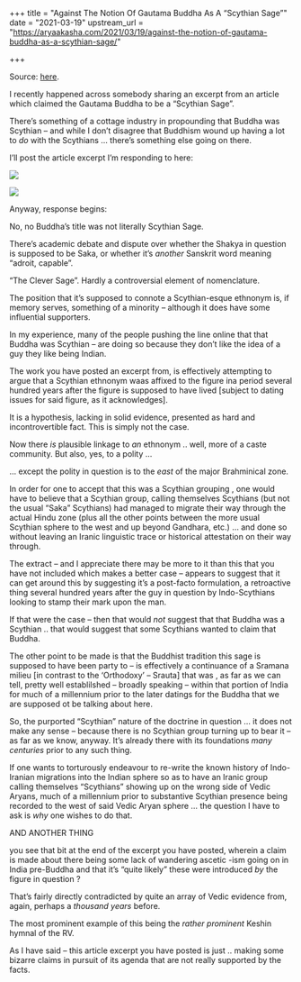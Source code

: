 +++
title = "Against The Notion Of Gautama Buddha As A “Scythian Sage”"
date = "2021-03-19"
upstream_url = "https://aryaakasha.com/2021/03/19/against-the-notion-of-gautama-buddha-as-a-scythian-sage/"

+++

Source: [here](https://aryaakasha.com/2021/03/19/against-the-notion-of-gautama-buddha-as-a-scythian-sage/).

I recently happened across somebody sharing an excerpt from an article which claimed the Gautama Buddha to be a “Scythian Sage”.

There’s something of a cottage industry in propounding that Buddha was Scythian – and while I don’t disagree that Buddhism wound up having a lot to *do* with the Scythians … there’s something else going on there.

I’ll post the article excerpt I’m responding to here:


![](https://aryaakasha.files.wordpress.com/2021/03/162909807_3512845798838029_7634341568840153472_n.jpg?w=360)

![](https://aryaakasha.files.wordpress.com/2021/03/162434286_3512846035504672_1678255552034401024_n.jpg?w=360)



Anyway, response begins:

No, no Buddha’s title was not literally Scythian Sage.

There’s academic debate and dispute over whether the Shakya in question is supposed to be Saka, or whether it’s *another* Sanskrit word meaning “adroit, capable”.

“The Clever Sage”. Hardly a controversial element of nomenclature.

The position that it’s supposed to connote a Scythian-esque ethnonym is, if memory serves, something of a minority – although it does have some influential supporters.

In my experience, many of the people pushing the line online that that Buddha was Scythian – are doing so because they don’t like the idea of a guy they like being Indian.

The work you have posted an excerpt from, is effectively attempting to argue that a Scythian ethnonym waas affixed to the figure ina period several hundred years after the figure is supposed to have lived \[subject to dating issues for said figure, as it acknowledges\].

It is a hypothesis, lacking in solid evidence, presented as hard and incontrovertible fact. This is simply not the case.

Now there *is* plausible linkage to *an* ethnonym .. well, more of a caste community. But also, yes, to a polity …

… except the polity in question is to the *east* of the major Brahminical zone.

In order for one to accept that this was a Scythian grouping , one would have to believe that a Scythian group, calling themselves Scythians (but not the usual “Saka” Scythians) had managed to migrate their way through the actual Hindu zone (plus all the other points between the more usual Scythian sphere to the west and up beyond Gandhara, etc.) … and done so without leaving an Iranic linguistic trace or historical attestation on their way through.

The extract – and I appreciate there may be more to it than this that you have not included which makes a better case – appears to suggest that it can get around this by suggesting it’s a post-facto formulation, a retroactive thing several hundred years after the guy in question by Indo-Scythians looking to stamp their mark upon the man.

If that were the case – then that would *not* suggest that that Buddha was a Scythian .. that would suggest that some Scythians wanted to claim that Buddha.

The other point to be made is that the Buddhist tradition this sage is supposed to have been party to – is effectively a continuance of a Sramana milieu \[in contrast to the ‘Orthodoxy’ – Srauta\] that was , as far as we can tell, pretty well establilshed – broadly speaking – within that portion of India for much of a millennium prior to the later datings for the Buddha that we are supposed ot be talking about here.

So, the purported “Scythian” nature of the doctrine in question … it does not make any sense – because there is no Scythian group turning up to bear it – as far as we know, anyway. It’s already there with its foundations *many centuries* prior to any such thing.

If one wants to torturously endeavour to re-write the known history of Indo-Iranian migrations into the Indian sphere so as to have an Iranic group calling themselves “Scythians” showing up on the wrong side of Vedic Aryans, much of a millennium prior to substantive Scythian presence being recorded to the west of said Vedic Aryan sphere … the question I have to ask is *why* one wishes to do that.

AND ANOTHER THING

you see that bit at the end of the excerpt you have posted, wherein a claim is made about there being some lack of wandering ascetic -ism going on in India pre-Buddha and that it’s “quite likely” these were introduced *by* the figure in question ?

That’s fairly directly contradicted by quite an array of Vedic evidence from, again, perhaps a *thousand years* before.

The most prominent example of this being the *rather prominent* Keshin hymnal of the RV.

As I have said – this article excerpt you have posted is just .. making some bizarre claims in pursuit of its agenda that are not really supported by the facts.